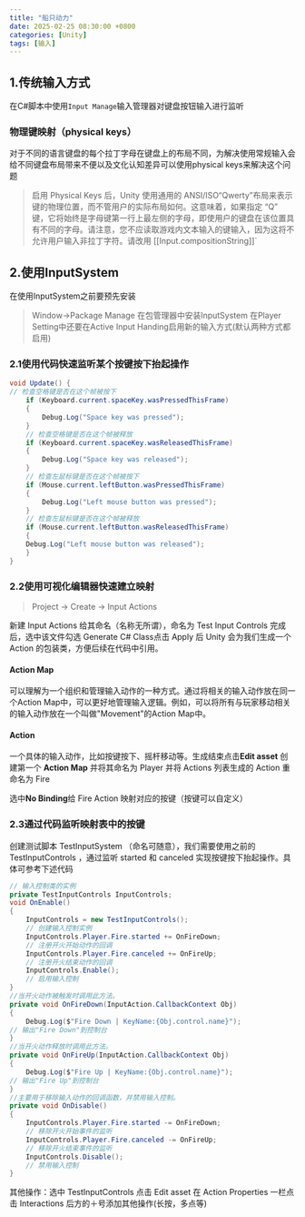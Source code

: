 ```yaml
---
title: "船只动力"
date: 2025-02-25 08:30:00 +0800
categories: [Unity]
tags: [输入]
---
```


## 1.传统输入方式

在C#脚本中使用`Input Manage`输入管理器对键盘按钮输入进行监听

### 物理键映射（physical keys）

对于不同的语言键盘的每个拉丁字母在键盘上的布局不同，为解决使用常规输入会给不同键盘布局带来不便以及文化认知差异可以使用physical keys来解决这个问题 

>启用 Physical Keys 后，Unity 使用通用的 ANSI/ISO“Qwerty”布局来表示键的物理位置，而不管用户的实际布局如何。这意味着，如果指定 “Q” 键，它将始终是字母键第一行上最左侧的字母，即使用户的键盘在该位置具有不同的字母。请注意，您不应读取游戏内文本输入的键输入，因为这将不允许用户输入非拉丁字符。请改用 [[Input.compositionString]]`

## 2.使用InputSystem

在使用InputSystem之前要预先安装
>Window->Package Manage 在包管理器中安装InputSystem
>在Player Setting中还要在Active Input Handing启用新的输入方式(默认两种方式都启用)

### 2.1使用代码快速监听某个按键按下抬起操作
```C#
void Update() {
// 检查空格键是否在这个帧被按下 
	if (Keyboard.current.spaceKey.wasPressedThisFrame) 
	{ 
		Debug.Log("Space key was pressed"); 
	} 
	// 检查空格键是否在这个帧被释放 
	if (Keyboard.current.spaceKey.wasReleasedThisFrame) 
	{ 
		Debug.Log("Space key was released"); 
	} 
	// 检查左鼠标键是否在这个帧被按下
	if (Mouse.current.leftButton.wasPressedThisFrame) 
	{ 
		Debug.Log("Left mouse button was pressed"); 
	} 
	// 检查左鼠标键是否在这个帧被释放 
	if (Mouse.current.leftButton.wasReleasedThisFrame) 
	{
	Debug.Log("Left mouse button was released"); 
	} 
}
```

### 2.2使用可视化编辑器快速建立映射

>Project -> Create -> Input Actions

新建 Input Actions 给其命名（名称无所谓），命名为 Test Input Controls 完成后，选中该文件勾选 Generate C# Class点击 Apply 后 Unity 会为我们生成一个 Action 的包装类，方便后续在代码中引用。

#### Action Map

可以理解为一个组织和管理输入动作的一种方式。通过将相关的输入动作放在同一个Action Map中，可以更好地管理输入逻辑。例如，可以将所有与玩家移动相关的输入动作放在一个叫做"Movement"的Action Map中。

#### Action

一个具体的输入动作，比如按键按下、摇杆移动等。生成结束点击**Edit asset** 创建第一个 **Action Map** 并将其命名为 Player 并将 Actions 列表生成的 Action 重命名为 Fire 

选中**No Binding**给 Fire Action 映射对应的按键（按键可以自定义）

### 2.3通过代码监听映射表中的按键

创建测试脚本 TestInputSystem （命名可随意），我们需要使用之前的 TestInputControls ，通过监听 started 和 canceled 实现按键按下抬起操作。具体可参考下述代码

```C#
// 输入控制类的实例 
private TestInputControls InputControls; 
void OnEnable() 
{ 
	InputControls = new TestInputControls(); 
	// 创建输入控制实例 
	InputControls.Player.Fire.started += OnFireDown; 
	// 注册开火开始动作的回调 
	InputControls.Player.Fire.canceled += OnFireUp; 
	// 注册开火结束动作的回调 
	InputControls.Enable(); 
	// 启用输入控制 
} 
//当开火动作被触发时调用此方法。 
private void OnFireDown(InputAction.CallbackContext Obj)
{
	Debug.Log($"Fire Down | KeyName:{Obj.control.name}");
// 输出"Fire Down"到控制台 
} 
//当开火动作释放时调用此方法。 
private void OnFireUp(InputAction.CallbackContext Obj)
{ 
	Debug.Log($"Fire Up | KeyName:{Obj.control.name}");
// 输出"Fire Up"到控制台 
}
//主要用于移除输入动作的回调函数，并禁用输入控制。 
private void OnDisable() 
{ 
	InputControls.Player.Fire.started -= OnFireDown; 
	// 移除开火开始事件的监听 
	InputControls.Player.Fire.canceled -= OnFireUp; 
	// 移除开火结束事件的监听 
	InputControls.Disable(); 
	// 禁用输入控制 
}
```

其他操作：选中 TestInputControls 点击 Edit asset 在 Action Properties 一栏点击 Interactions 后方的＋号添加其他操作(长按，多点等)












